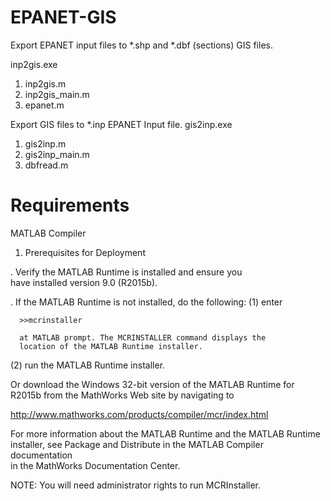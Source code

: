EPANET-GIS
==========

Export EPANET input files to *.shp and *.dbf (sections) GIS files.

inp2gis.exe
1. inp2gis.m 
2. inp2gis_main.m 
3. epanet.m

Export GIS files to *.inp EPANET Input file.
gis2inp.exe
1. gis2inp.m 
2. gis2inp_main.m 
3. dbfread.m


Requirements
============

MATLAB Compiler

1. Prerequisites for Deployment 

. Verify the MATLAB Runtime is installed and ensure you    
  have installed version 9.0 (R2015b).   

. If the MATLAB Runtime is not installed, do the following:
  (1) enter
  
      >>mcrinstaller
      
      at MATLAB prompt. The MCRINSTALLER command displays the 
      location of the MATLAB Runtime installer.

  (2) run the MATLAB Runtime installer.

Or download the Windows 32-bit version of the MATLAB Runtime for R2015b 
from the MathWorks Web site by navigating to

   http://www.mathworks.com/products/compiler/mcr/index.html
   
   
For more information about the MATLAB Runtime and the MATLAB Runtime installer, see 
Package and Distribute in the MATLAB Compiler documentation  
in the MathWorks Documentation Center.    


NOTE: You will need administrator rights to run MCRInstaller. 
